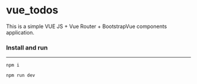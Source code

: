 # vue_todos
This is a simple VUE JS + Vue Router + BootstrapVue components application.

### Install and run
___

```npm i```

```npm run dev```